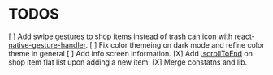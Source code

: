 # TODOS

[ ] Add swipe gestures to shop items instead of trash can icon with [react-native-gesture-handler](https://docs.swmansion.com/react-native-gesture-handler/docs/example).
[ ] Fix color themeing on dark mode and refine color theme in general
[ ] Add info screen information.
[X] Add [.scrollToEnd](https://reactnative.dev/docs/flatlist#scrolltoend) on shop item flat list upon adding a new item.
[X] Merge constatns and lib.